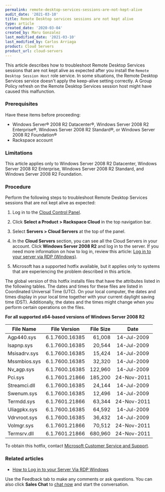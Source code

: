 ```yaml
---
permalink: remote-desktop-services-sessions-are-not-kept-alive
audit_date: '2021-03-10'
title: Remote Desktop services sessions are not kept alive
type: article
created_date: '2020-03-04'
created_by: Maru Gonzalez
last_modified_date: '2021-03-10'
last_modified_by: Carlos Arriaga
product: Cloud Servers
product_url: cloud-servers
---
```



This article describes how to troubleshoot Remote Desktop Services sessions that are not kept alive as
expected after you install the `Remote Desktop Session Host` role service. In some situations, the Remote
Desktop Services service doesn't apply the keep-alive setting correctly. A Group Policy refresh on the
Remote Desktop Services session host might have caused this malfunction.

### Prerequisites 

Have these items before proceeding:

   - Windows Server&reg; 2008 R2 Datacenter&reg;, Windows Server 2008 R2 Enterprise&reg;,
     Windows Server 2008 R2 Standard&reg;, or Windows Server 2008 R2 Foundation&reg;
   - Rackspace account

### Limitations 

This article applies only to Windows Server 2008 R2 Datacenter, Windows Server 2008 R2 Enterprise,
Windows Server 2008 R2 Standard, and  Windows Server 2008 R2 Foundation.

### Procedure 

Perform the following steps to troubleshoot Remote Desktop Services sessions that are not kept alive as expected:

1. Log in to the [Cloud Control Panel](https://login.rackspace.com).

2. Click **Select a Product > Rackspace Cloud** in the top navigation bar.

3. Select **Servers > Cloud Servers** at the top of the panel.

4. In the **Cloud Servers** section, you can see all the Cloud Servers in your account. Click **Windows Server 2008 R2**
   and log in to the server. If you need more information on how to log in, review this article:
   [Log in to your server via RDP (Windows)](https://docs.rackspace.com/support/how-to/log-in-to-your-server-via-rdp-windows).

5. Microsoft has a supported hotfix available, but it applies only to systems that are experiencing the problem
   described in this article.

The global version of this hotfix installs files that have the attributes listed in the following tables. The dates and
times for these files are listed in Coordinated Universal Time (UTC). On your local computer, the dates and times display
in your local time together with your current daylight saving time (DST). Additionally, the dates and the times might change
when you perform certain operations on the files.

**For all supported x64-based versions of Windows Server 2008 R2**

| File Name     | File Version  | File Size  |   Date  |
| ------------- |:-------------:| -----:| :-------------: |
| Agp440.sys    | 6.1.7600.16385| 61,008 | 14-Jul-2009 | 
| Isapnp.sys    | 6.1.7600.16385| 20,544 | 14-Jul-2009  | 
| Msisadrv.sys  | 6.1.7600.16385| 15,424| 14-Jul-2009| 
| Mssmbios.sys  | 6.1.7600.16385| 32,320 | 14-Jul-2009 | 
| Nv_agp.sys    | 6.1.7600.16385| 122,960 | 14-Jul-2009  |
| Pci.sys       | 6.1.7601.21866| 185,200 | 24-Nov-2011 |     
| Streamci.dll  | 6.1.7600.16385| 24,144 | 14-Jul-2009  | 
| Swenum.sys    | 6.1.7600.16385| 12,496 | 14-Jul-2009  |    
| Termdd.sys    | 6.1.7601.21866| 63,344| 24-Nov-2011 |   
| Uliagpkx.sys  | 6.1.7600.16385| 64,592 | 14-Jul-2009   | 
| Vdrvroot.sys  | 6.1.7600.16385| 36,432 | 14-Jul-2009  | 
| Volmgr.sys    | 6.1.7601.21866| 70,512| 24-Nov-2011 |  
| Termsrv.dll   | 6.1.7601.21866| 680,960 | 24-Nov-2011  | 


To obtain this hotfix, contact [Microsoft Customer Service and Support](https://support.microsoft.com/contactus/?ws=support).


### Related articles 

- [How to Log in to your Server Via RDP Windows](https://docs.rackspace.com/support/how-to/log-in-to-your-server-via-rdp-windows)

Use the Feedback tab to make any comments or ask questions. You can also click **Sales Chat** to [chat now](https://www.rackspace.com/) and start the conversation.

